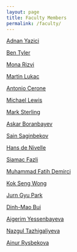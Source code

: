 ```yaml
---
layout: page
title: Faculty Members
permalink: /faculty/
---
```


[Adnan Yazici](/faculty/yazici)

[Ben Tyler](/faculty/tyler)

[Mona Rizvi](/faculty/rizvi) 

[Martin Lukac](/faculty/lukac) 

[Antonio Cerone](/faculty/cerone) 

[Michael Lewis](/faculty/lewis) 

[Mark Sterling](/faculty/sterling) 

[Askar Boranbayev](/faculty/boranbayev) 

[Sain Saginbekov](/faculty/saginbekov)

[Hans de Nivelle](/faculty/nivelle)

[Siamac Fazli](/faculty/nivelle)

[Muhammad Fatih Demirci](/faculty/demirci)

[Kok Seng Wong](/faculty/wong)

[Jurn Gyu Park](/faculty/park)

[Dinh-Mao Bui](/faculty/bui)

[Aigerim Yessenbayeva](/faculty/yessen)

[Nazgul Tazhigaliyeva](/faculty/tazhigaliyeva)

[Ainur Rysbekova](/faculty/rysbekova)


<style>
.content {
    display: none;
}
</style>
<script>
$(".header").click(function () {

    $header = $(this);
    //getting the next element
    $content = $header.next();
    //open up the content needed - toggle the slide- if visible, slide up, if not slidedown.
    $content.slideToggle(500, function () {
        //execute this after slideToggle is done
        //change text of header based on visibility of content div
        $header.text(function () {
            //change text based on condition
            return $content.is(":visible") ? $header.text().substr(0, $header.text().length-6)+"[-]   " : $header.text().substr(0, $header.text().length-6)+"[+]   ";
        });
    });

});
</script>
